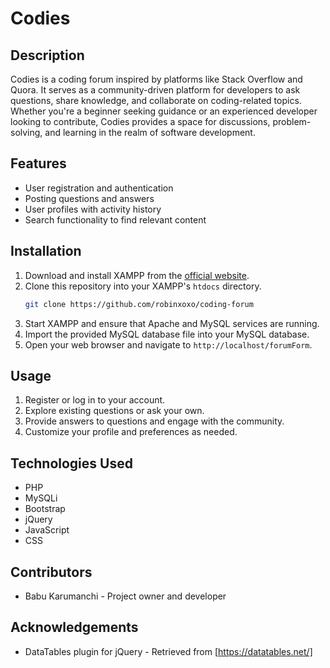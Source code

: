 # Codies

## Description
Codies is a coding forum inspired by platforms like Stack Overflow and Quora. It serves as a community-driven platform for developers to ask questions, share knowledge, and collaborate on coding-related topics. Whether you're a beginner seeking guidance or an experienced developer looking to contribute, Codies provides a space for discussions, problem-solving, and learning in the realm of software development.

## Features
- User registration and authentication
- Posting questions and answers
- User profiles with activity history
- Search functionality to find relevant content

## Installation
1. Download and install XAMPP from the [official website](https://www.apachefriends.org/index.html).
2. Clone this repository into your XAMPP's `htdocs` directory.
    ```bash
    git clone https://github.com/robinxoxo/coding-forum
    ```
3. Start XAMPP and ensure that Apache and MySQL services are running.
4. Import the provided MySQL database file into your MySQL database.
5. Open your web browser and navigate to `http://localhost/forumForm`.

## Usage
1. Register or log in to your account.
2. Explore existing questions or ask your own.
3. Provide answers to questions and engage with the community.
4. Customize your profile and preferences as needed.

## Technologies Used
- PHP
- MySQLi
- Bootstrap
- jQuery
- JavaScript
- CSS

## Contributors
- Babu Karumanchi - Project owner and developer

## Acknowledgements
- DataTables plugin for jQuery - Retrieved from [https://datatables.net/]

